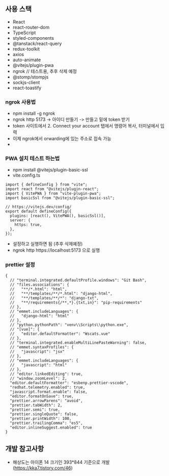 ## 사용 스택

- React
- react-router-dom
- TypeScript
- styled-components
- @tanstack/react-query
- redux-toolkit
- axios
- auto-animate
- @vitejs/plugin-pwa
- ngrok // 테스트용, 추후 삭제 예정
- @stomp/stompjs
- sockjs-client
- react-toastify

### ngrok 사용법

- npm install -g ngrok
- ngrok http 5173 -> 아이디 만들기 -> 만들고 밑에 token 받기
- token 사이트에서 2. Connect your account 탭에서 명령어 복사, 터미널에서 입력
- 이제 ngrok에서 orwarding에 있는 주소로 접속 가능
-

### PWA 설치 테스트 하는법

- npm install @vitejs/plugin-basic-ssl
- vite.config.ts

```
import { defineConfig } from "vite";
import react from "@vitejs/plugin-react";
import { VitePWA } from "vite-plugin-pwa";
import basicSsl from "@vitejs/plugin-basic-ssl";

// https://vitejs.dev/config/
export default defineConfig({
  plugins: [react(), VitePWA(), basicSsl()],
  server: {
    https: true,
  },
});
```

- 설정하고 실행하면 됨 (추후 삭제예정)
- ngrok http https://localhost:5173 으로 실행

### prettier 설정

```
{
  // "terminal.integrated.defaultProfile.windows": "Git Bash",
  // "files.associations": {
  //   "**/*.html": "html",
  //   "**/templates/**/*.html": "django-html",
  //   "**/templates/**/*": "django-txt",
  //   "**/requirements{/**,*}.{txt,in}": "pip-requirements"
  // },
  // "emmet.includeLanguages": {
  //   "django-html": "html"
  // },
  // "python.pythonPath": "venv\\Scripts\\python.exe",
  // "[vue]": {
  //   "editor.defaultFormatter": "Wscats.vue"
  // },
  // "terminal.integrated.enableMultiLinePasteWarning": false,
  // "emmet.syntaxProfiles": {
  //   "javascript": "jsx"
  // },
  // "emmet.includeLanguages": {
  //   "javascript": "html"
  // },
  // "editor.linkedEditing": true,
  // "window.zoomLevel": 2,
  "editor.defaultFormatter": "esbenp.prettier-vscode",
  "redhat.telemetry.enabled": true,
  "javascript.format.enable": false,
  "editor.formatOnSave": true,
  "prettier.arrowParens": "avoid",
  "prettier.tabWidth": 2,
  "prettier.semi": true,
  "prettier.singleQuote": false,
  "prettier.printWidth": 100,
  "prettier.trailingComma": "es5",
  "editor.inlineSuggest.enabled": true
}
```

## 개발 참고사항

- 해상도는 아이폰 14 크기인 393\*844 기준으로 개발 (https://kka7.tistory.com/46)
